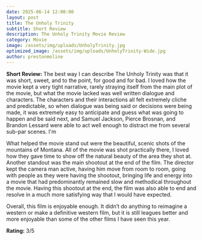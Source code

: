 ```yaml
---
date: 2025-06-14 12:00:00
layout: post
title: The Unholy Trinity
subtitle: Short Review
description: The Unholy Trinity Movie Review
category: Movie
image: /assets/img/uploads/UnholyTrinity.jpg
optimized_image: /assets/img/uploads/UnholyTrinity-Wide.jpg
author: prestonmoline
---
```


**Short Review:**
The best way I can describe The Unholy Trinity was that it was short, sweet, and to the point, for good and for bad. I loved how the movie kept a very tight narrative, rarely straying itself from the main plot of the movie, but what the movie lacked was well written dialogue and characters. The characters and their interactions all felt extremely cliche and predictable, so when dialogue was being said or decisions were being made, it was extremely easy to anticipate and guess what was going to happen and be said next, and Samuel Jackson, Pierce Brosnan, and Brandon Lessard were able to act well enough to distract me from several sub-par scenes. I'm 

What helped the movie stand out were the beautiful, scenic shots of the mountains of Montana. All of the movie was shot practically there, I loved how they gave time to show off the natural beauty of the area they shot at. Another standout was the main shootout at the end of the film. The director kept the camera man active, having him move from room to room, going with people as they were having the shootout, bringing life and energy into a movie that had predominantly remained slow and methodical throughout the movie. Having this shootout at the end, the film was also able to end and resolve in a much more satisfying way that I would have expected.

Overall, this film is enjoyable enough. It didn’t do anything to reimagine a western or make a definitive western film, but it is still leagues better and more enjoyable than some of the other films I have seen this year.


**Rating:**
3/5
